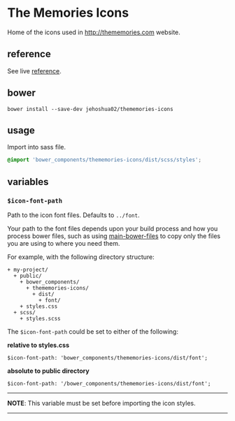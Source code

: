 # The Memories Icons

Home of the icons used in http://thememories.com website.

## reference

See live [reference](https://jehoshua02.github.io/thememories-icons/index.html).

## bower

```shell
bower install --save-dev jehoshua02/thememories-icons
```

## usage

Import into sass file.

```scss
@import 'bower_components/thememories-icons/dist/scss/styles';
```

## variables

### `$icon-font-path`

Path to the icon font files. Defaults to `../font`.

Your path to the font files depends upon your build process and how you process
bower files, such as using [main-bower-files](https://www.npmjs.com/package/main-bower-files)
to copy only the files you are using to where you need them.

For example, with the following directory structure:

```
+ my-project/
  + public/
    + bower_components/
      + thememories-icons/
        + dist/
          + font/
    + styles.css
  + scss/
    + styles.scss
```

The `$icon-font-path` could be set to either of the following:

__relative to styles.css__

```
$icon-font-path: 'bower_components/thememories-icons/dist/font';
```

__absolute to public directory__

```
$icon-font-path: '/bower_components/thememories-icons/dist/font';
```

---
__NOTE__: This variable must be set before importing the icon styles.
___
